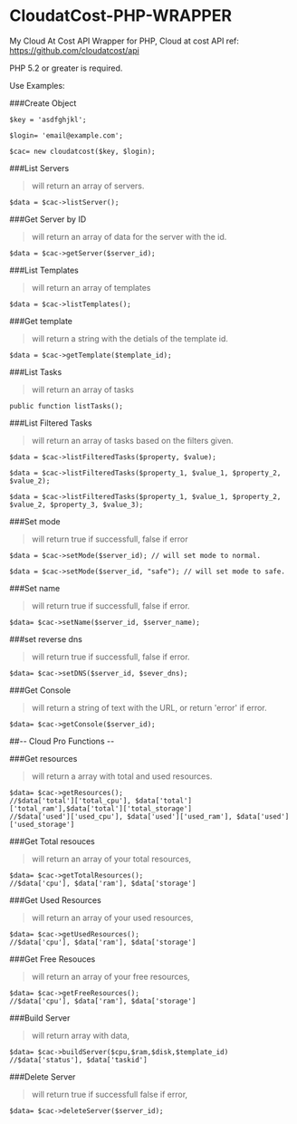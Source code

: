 # CloudatCost-PHP-WRAPPER


My Cloud At Cost API Wrapper for PHP, 
Cloud at cost API ref: https://github.com/cloudatcost/api

PHP 5.2 or greater is required.


Use Examples:

###Create Object
```
$key = 'asdfghjkl';

$login= 'email@example.com';

$cac= new cloudatcost($key, $login);
```

###List Servers
>will return an array of servers.
```
$data = $cac->listServer();
```	
	
###Get Server by ID
>will return an array of data for the server with the id.
```
$data = $cac->getServer($server_id);
```

###List Templates
>will return an array of templates
```
$data = $cac->listTemplates();
```
	
###Get template
>will return a string with the detials of the template id.
```
$data = $cac->getTemplate($template_id);
```

###List Tasks
>will return an array of tasks	
```
public function listTasks();
```	

###List Filtered Tasks
>will return an array of tasks based on the filters given.
```
$data = $cac->listFilteredTasks($property, $value);
```
```
$data = $cac->listFilteredTasks($property_1, $value_1, $property_2, $value_2);
```
```
$data = $cac->listFilteredTasks($property_1, $value_1, $property_2, $value_2, $property_3, $value_3);
```	
	
###Set mode
>will return true if successfull, false if error
```
$data = $cac->setMode($server_id); // will set mode to normal.
```
```
$data = $cac->setMode($server_id, "safe"); // will set mode to safe.
```

###Set name
>will return true if successfull, false if error.	
```
$data= $cac->setName($server_id, $server_name);
```		

###set reverse dns
>will return true if successfull, false if error.
```
$data= $cac->setDNS($server_id, $sever_dns);
```

###Get Console
>will return a string of text with the URL, or return 'error' if error.
```
$data= $cac->getConsole($server_id);
```

##-- Cloud Pro Functions --


###Get resources
>will return a array with total and used resources.	
```
$data= $cac->getResources();
//$data['total']['total_cpu'], $data['total']['total_ram'],$data['total']['total_storage']
//$data['used']['used_cpu'], $data['used']['used_ram'], $data['used']['used_storage']
```
	
###Get Total resouces
>will return an array of your total resources, 
```
$data= $cac->getTotalResources();
//$data['cpu'], $data['ram'], $data['storage']
```

###Get Used Resources
>will return an array of your used resources,
```
$data= $cac->getUsedResources();
//$data['cpu'], $data['ram'], $data['storage']
```
	
###Get Free Resouces
>will return an array of your free resources,
```
$data= $cac->getFreeResources();
//$data['cpu'], $data['ram'], $data['storage']
```	
	
###Build Server
>will return array with data,
```
$data= $cac->buildServer($cpu,$ram,$disk,$template_id)
//$data['status'], $data['taskid']
```

###Delete Server
>will return true if successfull false if error,	
```
$data= $cac->deleteServer($server_id);
```
